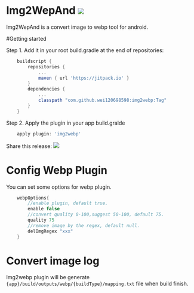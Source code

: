 # Img2WepAnd [![](https://jitpack.io/v/wei120698598/img2webp.svg)](https://jitpack.io/#wei120698598/img2webp)

Img2WepAnd is a convert image to webp tool for android.

#Getting started

Step 1. Add it in your root build.gradle at the end of repositories:
```groovy
    buildscript {
        repositories {
            ...
            maven { url 'https://jitpack.io' }
    	}
    	dependencies {
            ...
            classpath "com.github.wei120698598:img2webp:Tag"
        }
    }
```
Step 2. Apply the plugin in your app build.gralde
```groovy
    apply plugin: 'img2webp'
```

Share this release:
[![](https://jitpack.io/v/wei120698598/img2webp.svg)](https://jitpack.io/#wei120698598/img2webp)


# Config Webp Plugin
You can set some options for webp plugin.

```groovy
    webpOptions{
        //enable plugin, default true.
        enable false
        //convert quality 0-100,suggest 50-100, default 75.
        quality 75
        //remove image by the regex, default null.
        delImgRegex "xxx"
    }
```

# Convert image log

Img2webp plugin will be generate `{app}/build/outputs/webp/{buildType}/mapping.txt` file when build finish.
